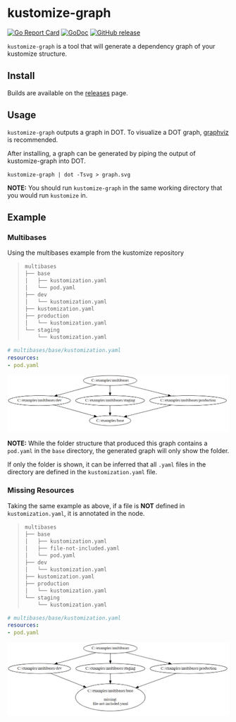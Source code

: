 # kustomize-graph

[![Go Report Card](https://goreportcard.com/badge/github.com/jpreese/kustomize-graph)](https://goreportcard.com/report/github.com/jpreese/kustomize-graph)
[![GoDoc](https://godoc.org/github.com/jpreese/kustomize-graph/pkg/graph?status.svg)](https://godoc.org/github.com/jpreese/kustomize-graph/pkg/graph)
[![GitHub release](https://img.shields.io/github/release/jpreese/kustomize-graph.svg)](https://github.com/jpreese/kustomize-graph/releases)

`kustomize-graph` is a tool that will generate a dependency graph of your kustomize structure.

## Install

Builds are available on the [releases](https://github.com/jpreese/kustomize-graph/releases) page. 

## Usage

`kustomize-graph` outputs a graph in DOT. To visualize a DOT graph, [graphviz](https://graphviz.gitlab.io/download/) is recommended.

After installing, a graph can be generated by piping the output of kustomize-graph into DOT.

```
kustomize-graph | dot -Tsvg > graph.svg
```

**NOTE:** You should run `kustomize-graph` in the same working directory that you would run `kustomize` in.

## Example

### Multibases

Using the multibases example from the kustomize repository

> ```
> multibases
> ├── base
> │   ├── kustomization.yaml
> │   └── pod.yaml
> ├── dev
> │   └── kustomization.yaml
> ├── kustomization.yaml
> ├── production
> │   └── kustomization.yaml
> └── staging
>     └── kustomization.yaml
> ```


```yaml
# multibases/base/kustomization.yaml
resources:
- pod.yaml
```

![multibases](images/multibase_example.png)

**NOTE:**  While the folder structure that produced this graph contains a `pod.yaml` in the `base` directory, the generated graph will only show the folder. 

If only the folder is shown, it can be inferred that all `.yaml` files in the directory are defined in the `kustomization.yaml` file.

### Missing Resources

Taking the same example as above, if a file is **NOT** defined in `kustomization.yaml`, it is annotated in the node.

> ```
> multibases
> ├── base
> │   ├── kustomization.yaml
> │   ├── file-not-included.yaml
> │   └── pod.yaml
> ├── dev
> │   └── kustomization.yaml
> ├── kustomization.yaml
> ├── production
> │   └── kustomization.yaml
> └── staging
>     └── kustomization.yaml
> ```

```yaml
# multibases/base/kustomization.yaml
resources:
- pod.yaml
```
![missing](images/missing_example.png)
